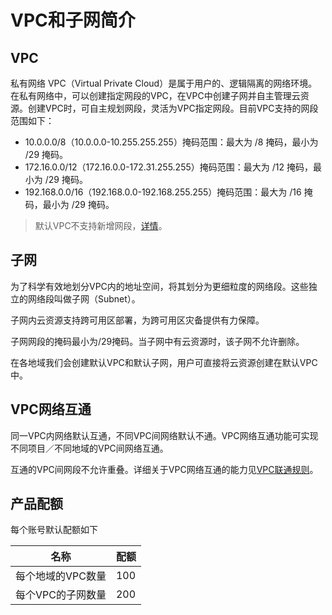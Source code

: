 # VPC和子网简介

## VPC

私有网络 VPC（Virtual Private
Cloud）是属于用户的、逻辑隔离的网络环境。在私有网络中，可以创建指定网段的VPC，在VPC中创建子网并自主管理云资源。创建VPC时，可自主规划网段，灵活为VPC指定网段。目前VPC支持的网段范围如下：

  - 10.0.0.0/8（10.0.0.0-10.255.255.255）掩码范围：最大为 /8 掩码，最小为 /29 掩码。
  - 172.16.0.0/12（172.16.0.0-172.31.255.255）掩码范围：最大为 /12 掩码，最小为 /29 掩码。
  - 192.168.0.0/16（192.168.0.0-192.168.255.255）掩码范围：最大为 /16 掩码，最小为 /29
    掩码。
    
> 默认VPC不支持新增网段，[详情](https://docs.ucloud.cn/vpc/configurationguide/vpcguide?id=_1%ef%bc%8c%e5%90%8d%e7%a7%b0%e8%a7%a3%e9%87%8a)。

## 子网

为了科学有效地划分VPC内的地址空间，将其划分为更细粒度的网络段。这些独立的网络段叫做子网（Subnet）。

子网内云资源支持跨可用区部署，为跨可用区灾备提供有力保障。

子网网段的掩码最小为/29掩码。当子网中有云资源时，该子网不允许删除。

在各地域我们会创建默认VPC和默认子网，用户可直接将云资源创建在默认VPC中。

## VPC网络互通

同一VPC内网络默认互通，不同VPC间网络默认不通。VPC网络互通功能可实现不同项目／不同地域的VPC间网络互通。

互通的VPC间网段不允许重叠。详细关于VPC网络互通的能力见[VPC联通规则](https://docs.ucloud.cn/vpc/configurationguide/vpcguide?id=vpc%e8%81%94%e9%80%9a%e8%a7%84%e5%88%99)。

## 产品配额

每个账号默认配额如下

| 名称         | 配额  |
| ---------- | --- |
| 每个地域的VPC数量 | 100 |
| 每个VPC的子网数量 | 200 |
